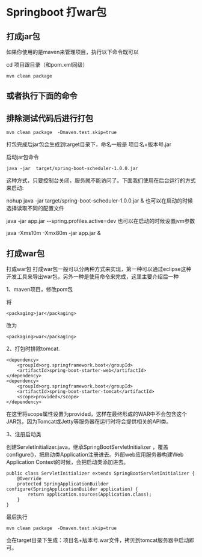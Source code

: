 # Springboot 打war包

## 打成jar包
如果你使用的是maven来管理项目，执行以下命令既可以

cd 项目跟目录（和pom.xml同级）
 ```
mvn clean package
```
## 或者执行下面的命令
## 排除测试代码后进行打包
```
mvn clean package  -Dmaven.test.skip=true
```
打包完成后jar包会生成到target目录下，命名一般是 项目名+版本号.jar

启动jar包命令
```
java -jar  target/spring-boot-scheduler-1.0.0.jar
```
这种方式，只要控制台关闭，服务就不能访问了。下面我们使用在后台运行的方式来启动:

nohup java -jar target/spring-boot-scheduler-1.0.0.jar &
也可以在启动的时候选择读取不同的配置文件

java -jar app.jar --spring.profiles.active=dev
也可以在启动的时候设置jvm参数

java -Xms10m -Xmx80m -jar app.jar &

## 打成war包
打成war包
打成war包一般可以分两种方式来实现，第一种可以通过eclipse这种开发工具来导出war包，另外一种是使用命令来完成，这里主要介绍后一种

1、maven项目，修改pom包

将
```
<packaging>jar</packaging>  
```
改为
```
<packaging>war</packaging>
```
2、打包时排除tomcat.
```
<dependency>
	<groupId>org.springframework.boot</groupId>
	<artifactId>spring-boot-starter-web</artifactId>
</dependency>
<dependency>
	<groupId>org.springframework.boot</groupId>
	<artifactId>spring-boot-starter-tomcat</artifactId>
	<scope>provided</scope>
</dependency>
```
在这里将scope属性设置为provided，这样在最终形成的WAR中不会包含这个JAR包，因为Tomcat或Jetty等服务器在运行时将会提供相关的API类。

3、注册启动类

创建ServletInitializer.java，继承SpringBootServletInitializer ，覆盖configure()，把启动类Application注册进去。外部web应用服务器构建Web Application Context的时候，会把启动类添加进去。
```
public class ServletInitializer extends SpringBootServletInitializer {
    @Override
    protected SpringApplicationBuilder configure(SpringApplicationBuilder application) {
        return application.sources(Application.class);
    }
}
```
最后执行
```
mvn clean package  -Dmaven.test.skip=true
```
会在target目录下生成：项目名+版本号.war文件，拷贝到tomcat服务器中启动即可。
